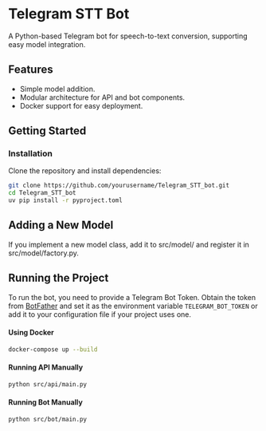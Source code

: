 # Telegram STT Bot

A Python-based Telegram bot for speech-to-text conversion, supporting easy model integration.

## Features

- Simple model addition.
- Modular architecture for API and bot components.
- Docker support for easy deployment.

## Getting Started

### Installation

Clone the repository and install dependencies:

```bash
git clone https://github.com/yourusername/Telegram_STT_bot.git
cd Telegram_STT_bot
uv pip install -r pyproject.toml
```
## Adding a New Model
If you implement a new model class, add it to src/model/ and register it in src/model/factory.py.

## Running the Project

To run the bot, you need to provide a Telegram Bot Token. Obtain the token from [BotFather](https://t.me/BotFather)
and set it as the environment variable `TELEGRAM_BOT_TOKEN` or add it to your configuration file if your project uses one.

#### Using Docker
```bash
docker-compose up --build
```
#### Running API Manually
```bash
python src/api/main.py
```
#### Running Bot Manually
```bash
python src/bot/main.py
```
